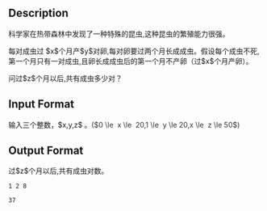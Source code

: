 ## Description

<p>科学家在热带森林中发现了一种特殊的昆虫,这种昆虫的繁殖能力很强。</p><p>每对成虫过 $x$个月产$y$对卵,每对卵要过两个月长成成虫。假设每个成虫不死,第一个月只有一对成虫,且卵长成成虫后的第一个月不产卵（过$x$个月产卵）。</p><p>问过$z$个月以后,共有成虫多少对？<br /></p>

## Input Format

<p>输入三个整数，$x,y,z$ 。<span style="color: rgb(51, 51, 51);">($0 \le  x \le  20,1 \le  y \le 20,x \le  z \le 50$)</span><br /></p>

## Output Format

<p>过$z$个月以后,共有成虫对数。<br /></p>

```input1
1 2 8
```
```output1
37
```